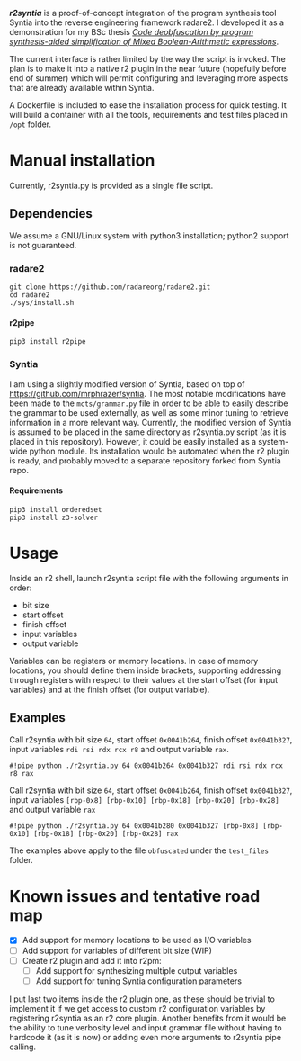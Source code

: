 ***r2syntia*** is a proof-of-concept integration of the program synthesis tool Syntia into the reverse engineering framework radare2. I developed it as a demonstration for my BSc thesis [*Code deobfuscation by program synthesis-aided simplification of Mixed Boolean-Arithmetic expressions*](https://github.com/arnaugamez/tfg).

The current interface is rather limited by the way the script is invoked. The plan is to make it into a native r2 plugin in the near future (hopefully before end of summer) which will permit configuring and leveraging more aspects that are already available within Syntia.

A Dockerfile is included to ease the installation process for quick testing. It will build a container with all the tools, requirements and test files placed in `/opt` folder.

# Manual installation

Currently, r2syntia.py is provided as a single file script.

## Dependencies

We assume a GNU/Linux system with python3 installation; python2 support is not guaranteed.

### radare2
```
git clone https://github.com/radareorg/radare2.git
cd radare2
./sys/install.sh
```

#### r2pipe
```
pip3 install r2pipe
```

### Syntia

I am using a slightly modified version of Syntia, based on top of https://github.com/mrphrazer/syntia. The most notable modifications have been made to the `mcts/grammar.py` file in order to be able to easily describe the grammar to be used externally, as well as some minor tuning to retrieve information in a more relevant way. Currently, the modified version of Syntia is assumed to be placed in the same directory as r2syntia.py script (as it is placed in this repository). However, it could be easily installed as a system-wide python module. Its installation would be automated when the r2 plugin is ready, and probably moved to a separate repository forked from Syntia repo.

#### Requirements

```
pip3 install orderedset
pip3 install z3-solver
```

# Usage

Inside an r2 shell, launch r2syntia script file with the following arguments in order:

- bit size
- start offset
- finish offset
- input variables
- output variable

Variables can be registers or memory locations. In case of memory locations, you should define them inside brackets, supporting addressing through registers with respect to their values at the start offset (for input variables) and at the finish offset (for output variable).

## Examples

Call r2syntia with bit size `64`, start offset `0x0041b264`, finish offset `0x0041b327`, input variables `rdi rsi rdx rcx r8`  and output variable `rax`.

```
#!pipe python ./r2syntia.py 64 0x0041b264 0x0041b327 rdi rsi rdx rcx r8 rax
```

Call r2syntia with bit size `64`, start offset `0x0041b264`, finish offset `0x0041b327`, input variables `[rbp-0x8] [rbp-0x10] [rbp-0x18] [rbp-0x20] [rbp-0x28]`  and output variable `rax`

```
#!pipe python ./r2syntia.py 64 0x0041b280 0x0041b327 [rbp-0x8] [rbp-0x10] [rbp-0x18] [rbp-0x20] [rbp-0x28] rax
```

The examples above apply to the file `obfuscated` under the `test_files` folder.

# Known issues and tentative road map

- [x] Add support for memory locations to be used as I/O variables
- [ ] Add support for variables of different bit size (WIP)
- [ ] Create r2 plugin and add it into r2pm:
  - [ ] Add support for synthesizing multiple output variables
  - [ ] Add support for tuning Syntia configuration parameters

I put last two items inside the r2 plugin one, as these should be trivial to implement it if we get access to custom r2 configuration variables by registering r2syntia as an r2 core plugin. Another benefits from it would be the ability to tune verbosity level and input grammar file without having to hardcode it (as it is now) or adding even more arguments to r2syntia pipe calling.
